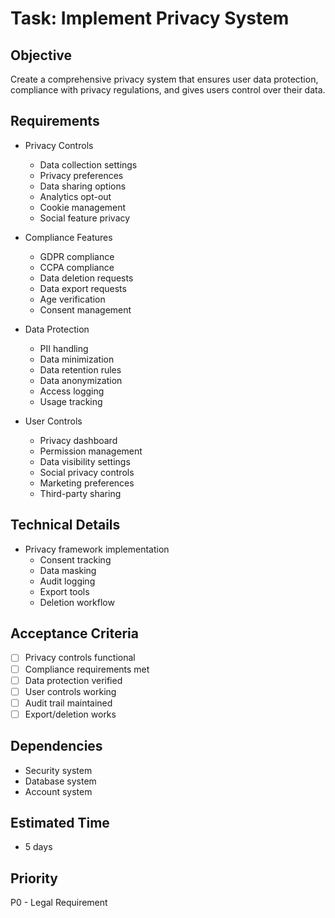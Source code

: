 # Task: Implement Privacy System

## Objective
Create a comprehensive privacy system that ensures user data protection, compliance with privacy regulations, and gives users control over their data.

## Requirements
- Privacy Controls
  * Data collection settings
  * Privacy preferences
  * Data sharing options
  * Analytics opt-out
  * Cookie management
  * Social feature privacy

- Compliance Features
  * GDPR compliance
  * CCPA compliance
  * Data deletion requests
  * Data export requests
  * Age verification
  * Consent management

- Data Protection
  * PII handling
  * Data minimization
  * Data retention rules
  * Data anonymization
  * Access logging
  * Usage tracking

- User Controls
  * Privacy dashboard
  * Permission management
  * Data visibility settings
  * Social privacy controls
  * Marketing preferences
  * Third-party sharing

## Technical Details
- Privacy framework implementation
  * Consent tracking
  * Data masking
  * Audit logging
  * Export tools
  * Deletion workflow

## Acceptance Criteria
- [ ] Privacy controls functional
- [ ] Compliance requirements met
- [ ] Data protection verified
- [ ] User controls working
- [ ] Audit trail maintained
- [ ] Export/deletion works

## Dependencies
- Security system
- Database system
- Account system

## Estimated Time
- 5 days

## Priority
P0 - Legal Requirement